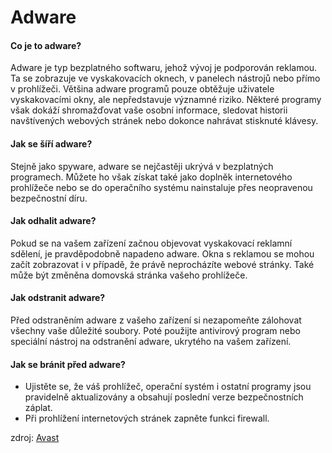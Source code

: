 # Adware

#### **Co je to adware?**

Adware je typ bezplatného softwaru, jehož vývoj je podporován reklamou. Ta se zobrazuje ve vyskakovacích oknech, v panelech nástrojů nebo přímo v prohlížeči. Většina adware programů pouze obtěžuje uživatele vyskakovacími okny, ale nepředstavuje významné riziko. Některé programy však dokáží shromažďovat vaše osobní informace, sledovat historii navštívených webových stránek nebo dokonce nahrávat stisknuté klávesy.

#### **Jak se šíří adware?**

Stejně jako spyware, adware se nejčastěji ukrývá v bezplatných programech. Můžete ho však získat také jako doplněk internetového prohlížeče nebo se do operačního systému nainstaluje přes neopravenou bezpečnostní díru.

#### **Jak odhalit adware?**

Pokud se na vašem zařízení začnou objevovat vyskakovací reklamní sdělení, je pravděpodobně napadeno adware. Okna s reklamou se mohou začít zobrazovat i v případě, že právě neprocházíte webové stránky. Také může být změněna domovská stránka vašeho prohlížeče.

#### **Jak odstranit adware?**

Před odstraněním adware z vašeho zařízení si nezapomeňte zálohovat všechny vaše důležité soubory. Poté použijte antivirový program nebo speciální nástroj na odstranění adware, ukrytého na vašem zařízení.

#### **Jak se bránit před adware?**

* Ujistěte se, že váš prohlížeč, operační systém i ostatní programy jsou pravidelně aktualizovány a obsahují poslední verze bezpečnostních záplat.
* Při prohlížení internetových stránek zapněte funkci firewall.

zdroj: [Avast](https://www.avast.com/cs-cz/c-adware)
